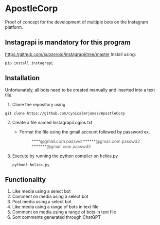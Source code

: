 # ApostleCorp
Proof of concept for the development of multiple bots on the Instagram platform. 

## Instagrapi is mandatory for this program
https://github.com/subzeroid/instagrapi/tree/master
Install using:
```
pip install instagrapi
```

## Installation
Unfortunately, all bots need to be created manually and inserted into a text file. 
1) Clone the repository using
```
git clone https://github.com/cynicalmrjones/ApostleCorp
```
2) Create a file named InstagrapiLogins.txt 
	* Format the file using the gmail account followed by password
	ex.
		
		> ****@gmail.com passwd
		> ******@gmail.com passwd2
		> *******@gmail.com passwd3
3) Execute by running the python compiler on helios.py
	```
	python3 helios.py
	```
## Functionality
1) Like media using a select bot
2) Comment on media using a select bot
3) Post media using a select bot
4) Like media using a range of bots in text file
5) Comment on media using a range of bots in text file
6) Sort comments generated through ChatGPT
